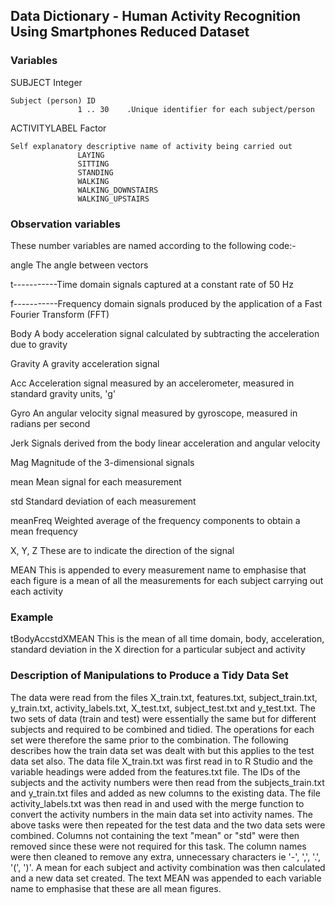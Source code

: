 ## Data Dictionary - Human Activity Recognition Using Smartphones Reduced Dataset

### Variables
SUBJECT				Integer

    Subject (person) ID
                   1 .. 30    .Unique identifier for each subject/person
           
ACTIVITYLABEL		Factor

    Self explanatory descriptive name of activity being carried out
                   LAYING
                   SITTING
                   STANDING
                   WALKING
                   WALKING_DOWNSTAIRS
                   WALKING_UPSTAIRS

### Observation variables
These number variables are named according to the following code:-

angle		The angle between vectors

t-----------Time domain signals captured at a constant rate of 50 Hz

f-----------Frequency domain signals produced by the application of a Fast Fourier Transform (FFT)


Body		A body acceleration signal calculated by subtracting the acceleration due to gravity

Gravity		A gravity acceleration signal


Acc			Acceleration signal measured by an accelerometer, measured in standard gravity units,  'g'

Gyro		An angular velocity signal measured by gyroscope, measured in radians per second


Jerk		Signals derived from the body linear acceleration and angular velocity


Mag			Magnitude of the 3-dimensional signals


mean		Mean signal for each measurement

std			Standard deviation of each measurement

meanFreq	Weighted average of the frequency components to obtain a mean frequency


X, Y, Z		These are to indicate the direction of the signal


MEAN		This is appended to every measurement name to emphasise that each 
         	figure is a mean of all the measurements for each subject carrying out
         	each activity


### Example

tBodyAccstdXMEAN	This is the mean of all time domain, body, acceleration, standard
                    deviation in the X direction for a particular subject and activity


### Description of Manipulations to Produce a Tidy Data Set
The data were read from the files X_train.txt, features.txt, subject_train.txt, y_train.txt,
activity_labels.txt, X_test.txt, subject_test.txt and y_test.txt.  The two sets of data
(train and test) were essentially the same but for different subjects and required to be
combined and tidied.  The operations for each set were therefore the same prior to the
combination.  The following describes how the train data set was dealt with but this applies
to the test data set also.  The data file X_train.txt was first read in to R Studio and the
variable headings were added from the features.txt file.  The IDs of the subjects and the
activity numbers were then read from the subjects_train.txt and y_train.txt files and added
as new columns to the existing data.  The file activity_labels.txt was then read in and used
with the merge function to convert the activity numbers in the main data set into activity
names.  The above tasks were then repeated for the test data and the two data sets were
combined.  Columns not containing the text "mean" or "std" were then removed since these
were not required for this task.  The column names were then cleaned to remove any extra,
unnecessary characters ie '-', ',', '.', '(', ')'.  A mean for each subject and activity
combination was then calculated and a new data set created.  The text MEAN was appended to
each variable name to emphasise that these are all mean figures.  